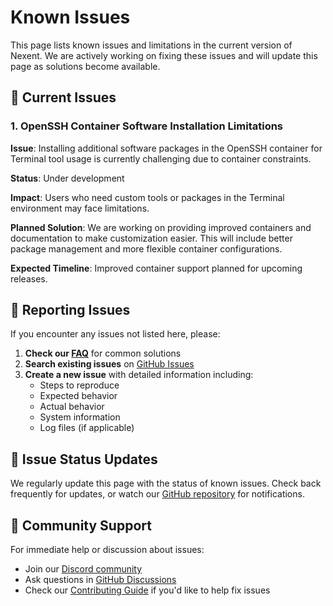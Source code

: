 # Known Issues

This page lists known issues and limitations in the current version of Nexent. We are actively working on fixing these issues and will update this page as solutions become available.

## 🐛 Current Issues

### 1. OpenSSH Container Software Installation Limitations

**Issue**: Installing additional software packages in the OpenSSH container for Terminal tool usage is currently challenging due to container constraints.

**Status**: Under development

**Impact**: Users who need custom tools or packages in the Terminal environment may face limitations.

**Planned Solution**: We are working on providing improved containers and documentation to make customization easier. This will include better package management and more flexible container configurations.

**Expected Timeline**: Improved container support planned for upcoming releases.

## 📝 Reporting Issues

If you encounter any issues not listed here, please:

1. **Check our [FAQ](./faq.md)** for common solutions
2. **Search existing issues** on [GitHub Issues](https://github.com/ModelEngine-Group/nexent/issues)
3. **Create a new issue** with detailed information including:
   - Steps to reproduce
   - Expected behavior
   - Actual behavior
   - System information
   - Log files (if applicable)

## 🔄 Issue Status Updates

We regularly update this page with the status of known issues. Check back frequently for updates, or watch our [GitHub repository](https://github.com/ModelEngine-Group/nexent) for notifications.

## 💬 Community Support

For immediate help or discussion about issues:
- Join our [Discord community](https://discord.gg/tb5H3S3wyv)
- Ask questions in [GitHub Discussions](https://github.com/ModelEngine-Group/nexent/discussions)
- Check our [Contributing Guide](./contributing.md) if you'd like to help fix issues